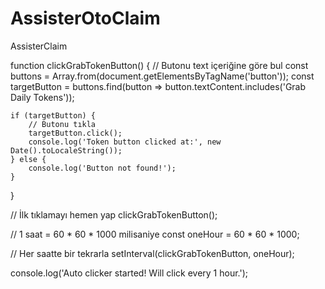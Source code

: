 # AssisterOtoClaim
AssisterClaim





function clickGrabTokenButton() {
    // Butonu text içeriğine göre bul
    const buttons = Array.from(document.getElementsByTagName('button'));
    const targetButton = buttons.find(button => button.textContent.includes('Grab Daily Tokens'));
    
    if (targetButton) {
        // Butonu tıkla
        targetButton.click();
        console.log('Token button clicked at:', new Date().toLocaleString());
    } else {
        console.log('Button not found!');
    }
}

// İlk tıklamayı hemen yap
clickGrabTokenButton();

// 1 saat = 60 * 60 * 1000 milisaniye
const oneHour = 60 * 60 * 1000;

// Her saatte bir tekrarla
setInterval(clickGrabTokenButton, oneHour);

console.log('Auto clicker started! Will click every 1 hour.');





